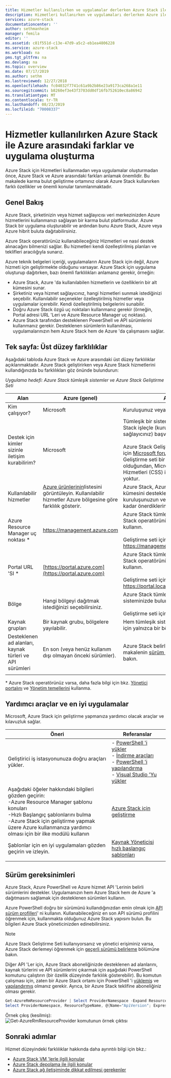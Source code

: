 ```yaml
---
title: Hizmetler kullanılırken ve uygulamalar derlerken Azure Stack ile Azure arasındaki farklar | Microsoft Docs
description: Hizmetleri kullanırken ve uygulamaları derlerken Azure ile Azure Stack arasındaki farkları anlayın.
services: azure-stack
documentationcenter: ''
author: sethmanheim
manager: femila
editor: ''
ms.assetid: c81f551d-c13e-47d9-a5c2-eb1ea4806228
ms.service: azure-stack
ms.workload: na
pms.tgt_pltfrm: na
ms.devlang: na
ms.topic: overview
ms.date: 07/17/2019
ms.author: sethm
ms.lastreviewed: 12/27/2018
ms.openlocfilehash: fc04032f7741c61a9b2b86e23a9173ca268a1e11
ms.sourcegitcommit: b8260ef3e43f3703dd0df16fb752610ec8a86942
ms.translationtype: MT
ms.contentlocale: tr-TR
ms.lasthandoff: 08/23/2019
ms.locfileid: "70008337"
---
```

# <a name="differences-between-azure-stack-and-azure-when-using-services-and-building-apps"></a>Hizmetler kullanılırken Azure Stack ile Azure arasındaki farklar ve uygulama oluşturma

Azure Stack için Hizmetleri kullanmadan veya uygulamalar oluşturmadan önce, Azure Stack ve Azure arasındaki farkları anlamak önemlidir. Bu makalede karma bulut geliştirme ortamınız olarak Azure Stack kullanırken farklı özellikler ve önemli konular tanımlanmaktadır.

## <a name="overview"></a>Genel Bakış

Azure Stack, şirketinizin veya hizmet sağlayıcısı veri merkezinizden Azure hizmetlerini kullanmanızı sağlayan bir karma bulut platformudur. Azure Stack bir uygulama oluşturabilir ve ardından bunu Azure Stack, Azure veya Azure hibrit buluta dağıtabilirsiniz.

Azure Stack operatörünüz kullanabileceğiniz Hizmetleri ve nasıl destek alınacağını bilmenizi sağlar. Bu hizmetleri kendi özelleştirilmiş planları ve teklifleri aracılığıyla sunarız.

Azure teknik belgeleri içeriği, uygulamaların Azure Stack için değil, Azure hizmeti için geliştirmekte olduğunu varsayar. Azure Stack için uygulama oluşturup dağıtırken, bazı önemli farklılıkları anlamanız gerekir, örneğin:

* Azure Stack, Azure 'da kullanılabilen hizmetlerin ve özelliklerin bir alt kümesini sunar.
* Şirketiniz veya hizmet sağlayıcınız, hangi hizmetleri sunmak istediğinizi seçebilir. Kullanılabilir seçenekler özelleştirilmiş hizmetler veya uygulamalar içerebilir. Kendi özelleştirilmiş belgelerini sunabilir.
* Doğru Azure Stack özgü uç noktaları kullanmanız gerekir (örneğin, Portal adresi URL 'Leri ve Azure Resource Manager uç noktası).
* Azure Stack tarafından desteklenen PowerShell ve API sürümlerini kullanmanız gerekir. Desteklenen sürümlerin kullanılması, uygulamalarınızın hem Azure Stack hem de Azure 'da çalışmasını sağlar.

## <a name="cheat-sheet-high-level-differences"></a>Tek sayfa: Üst düzey farklılıklar

Aşağıdaki tabloda Azure Stack ve Azure arasındaki üst düzey farklılıklar açıklanmaktadır. Azure Stack geliştirirken veya Azure Stack hizmetlerini kullandığınızda bu farklılıkları göz önünde bulundurun:

*Uygulama hedefi: Azure Stack tümleşik sistemler ve Azure Stack Geliştirme Seti*

| Alan | Azure (genel) | Azure Stack |
| -------- | ------------- | ----------|
| Kim çalışıyor? | Microsoft | Kuruluşunuz veya hizmet sağlayıcınız.|
| Destek için kimler sizinle iletişim kurabilirim? | Microsoft | Tümleşik bir sistem için destek için Azure Stack işleçle (kuruluşunuz veya hizmet sağlayıcınız) başvurun.<br><br>Azure Stack Geliştirme Seti (ASDK) desteği için [Microsoft forumlarını](https://social.msdn.microsoft.com/Forums/en-US/home?forum=AzureStack)ziyaret edin. Geliştirme seti bir değerlendirme ortamı olduğundan, Microsoft Müşteri Destek Hizmetleri (CSS) ile sunulan resmi bir destek yoktur.
| Kullanılabilir hizmetler | [Azure ürünlerinin](https://azure.microsoft.com/services/?b=17.04b)listesini görüntüleyin. Kullanılabilir hizmetler Azure bölgesine göre farklılık gösterir. | Azure Stack, Azure hizmetlerinin bir alt kümesini destekler. Gerçek hizmetler, kuruluşunuzun veya hizmet sağlayıcınızın ne kadar önerdiklerine göre farklılık gösterir.
| Azure Resource Manager uç noktası * | https://management.azure.com | Azure Stack tümleşik bir sistem için Azure Stack operatörünüzün sağladığı uç noktayı kullanın.<br><br>Geliştirme seti için şunu kullanın: https://management.local.azurestack.external.
| Portal URL 'SI * | [https://portal.azure.com](https://portal.azure.com) | Azure Stack tümleşik bir sistem için Azure Stack operatörünüzün sağladığı URL 'YI kullanın.<br><br>Geliştirme seti için şunu kullanın: https://portal.local.azurestack.external.
| Bölge | Hangi bölgeyi dağıtmak istediğinizi seçebilirsiniz. | Azure Stack tümleşik bir sistem için sisteminizde bulunan bölgeyi kullanın.<br><br>Geliştirme seti için bölge her zaman **Yerel**olur.
| Kaynak grupları | Bir kaynak grubu, bölgelere yayılabilir. | Hem tümleşik sistemler hem de geliştirme seti için yalnızca bir bölge vardır.
|Desteklenen ad alanları, kaynak türleri ve API sürümleri | En son (veya henüz kullanım dışı olmayan önceki sürümler). | Azure Stack belirli sürümleri destekler. Bu makalenin [sürüm gereksinimleri](#version-requirements) bölümüne bakın.
| | |

\* Azure Stack operatörünüz varsa, daha fazla bilgi için bkz. [Yönetici portalını](../operator/azure-stack-manage-portals.md) ve [Yönetim temellerini](../operator/azure-stack-manage-basics.md) kullanma.

## <a name="helpful-tools-and-best-practices"></a>Yardımcı araçlar ve en iyi uygulamalar

Microsoft, Azure Stack için geliştirme yapmanıza yardımcı olacak araçlar ve kılavuzluk sağlar.

| Öneri | Referanslar |
| -------- | ------------- |
| Geliştirici iş istasyonunuza doğru araçları yükler. | - [PowerShell 'i yükler](../operator/azure-stack-powershell-install.md)<br>- [İndirme araçları](../operator/azure-stack-powershell-download.md)<br>- [PowerShell 'i yapılandırma](azure-stack-powershell-configure-user.md)<br>- [Visual Studio 'Yu yükler](azure-stack-install-visual-studio.md) 
| Aşağıdaki öğeler hakkındaki bilgileri gözden geçirin:<br>-Azure Resource Manager şablonu konuları<br>-Hızlı Başlangıç şablonlarını bulma<br>-Azure Stack için geliştirme yapmak üzere Azure kullanmanıza yardımcı olması için bir ilke modülü kullanın | [Azure Stack için geliştirme](azure-stack-developer.md) | 
| Şablonlar için en iyi uygulamaları gözden geçirin ve izleyin. | [Kaynak Yöneticisi hızlı başlangıç şablonları](https://github.com/Azure/azure-quickstart-templates/blob/master/1-CONTRIBUTION-GUIDE/best-practices.md)
| | |

## <a name="version-requirements"></a>Sürüm gereksinimleri

Azure Stack, Azure PowerShell ve Azure hizmet API 'Lerinin belirli sürümlerini destekler. Uygulamanızın hem Azure Stack hem de Azure 'a dağıtmasını sağlamak için desteklenen sürümleri kullanın.

Azure PowerShell doğru bir sürümünü kullandığınızdan emin olmak için [API sürüm profilleri](azure-stack-version-profiles.md)' ni kullanın. Kullanabileceğiniz en son API sürümü profilini öğrenmek için, kullanmakta olduğunuz Azure Stack yapısını bulun. Bu bilgileri Azure Stack yöneticinizden edinebilirsiniz.

> [!NOTE]
> Azure Stack Geliştirme Seti kullanıyorsanız ve yönetici erişiminiz varsa, Azure Stack derlemeyi öğrenmek için [geçerli sürümü belirleme](../operator/azure-stack-updates.md) bölümüne bakın.

Diğer API 'Ler için, Azure Stack aboneliğinizde desteklenen ad alanlarını, kaynak türlerini ve API sürümlerini çıkarmak için aşağıdaki PowerShell komutunu çalıştırın (bir özellik düzeyinde farklılık gösterebilir). Bu komutun çalışması için, zaten bir Azure Stack ortamı için PowerShell 'i [yüklemiş](../operator/azure-stack-powershell-install.md) ve [yapılandırmış](azure-stack-powershell-configure-user.md) olmanız gerekir. Ayrıca, bir Azure Stack teklifine aboneliğiniz olması gerekir.

```powershell
Get-AzureRmResourceProvider | Select ProviderNamespace -Expand ResourceTypes | Select * -Expand ApiVersions | `
Select ProviderNamespace, ResourceTypeName, @{Name="ApiVersion"; Expression={$_}} 
```

Örnek çıkış (kesilmiş): ![Get-AzureRmResourceProvider komutunun örnek çıktısı](media/azure-stack-considerations/image1.png)

## <a name="next-steps"></a>Sonraki adımlar

Hizmet düzeyindeki farklılıklar hakkında daha ayrıntılı bilgi için bkz.:

* [Azure Stack VM 'lerle ilgili konular](azure-stack-vm-considerations.md)
* [Azure Stack depolama ile ilgili konular](azure-stack-acs-differences.md)
* [Azure Stack ağ iletişiminde dikkat edilmesi gerekenler](azure-stack-network-differences.md)
